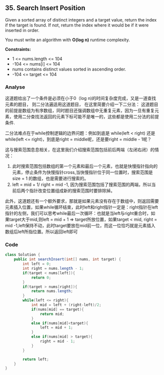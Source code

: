 ## 35. Search Insert Position
Given a sorted array of distinct integers and a target value, return the index if the target is found. If not, return the index where it would be if it were inserted in order.

You must write an algorithm with **O(log n)** runtime complexity.

**Constraints:**
- 1 <= nums.length <= 104
- -104 <= nums[i] <= 104
- nums contains distinct values sorted in ascending order.
- -104 <= target <= 104

### Analyse
这道题给出了一个条件是必须在小于0（log n)的时间复杂度完成，又是一道查找元素的题目， 则二分法遍适用这道题目，
在这里简要介绍一下二分法：
这道题目的前提是数组为有序数组，同时题目还强调数组中无重复元素，因为一旦有重复元素，使用二分查找法返回的元素下标可能不是唯一的，这些都是使用二分法的前提条件.

二分法难点在于while控制逻辑的边界问题：例如到底是 while(left < right) 还是 while(left <= right)，到底是right = middle呢，还是要right = middle - 1呢？

这与搜索范围息息相关，在这里我们介绍搜索范围包括前后两端（左闭右闭）的情况：

1. 此时搜索范围包括数组的第一个元素和最后一个元素，也就是快慢指针指向的元素，停止条件为快慢指针cross,当快慢指针位于同一位置时，搜索范围是size = 1 的数组，也是需要进行搜索的。
2. left = mid + 1/ right = mid -1, 因为搜索范围包括了搜索范围的两端，所以当前后两个指针改变位置组成新的搜索范围时要排除掉。

此外，这道题还有一个额外要求，那就是如果元素没有存在于数组中，则返回需要元素插入位置，如果while循环结束，此时left和right指针一定是：right指针在left指针的左侧，我们可以思考while最后一次循环：也就是当left与right重合时，如果target大于mid,则left = mid + 1 => target所放位置，如果target < mid, right = mid -1,left保持不动，此时target要放在mid前一位，而这一位恰巧就是元素插入数组后left所指位置。所以返回left即可


### Code
```java
class Solution {
    public int searchInsert(int[] nums, int target) {
        int left = 0;
        int right = nums.length - 1;
        if(target < nums[left]){
            return 0;
        }
        if(target > nums[right]){
            return nums.length;
        }
        while(left <= right){
            int mid = left + (right-left)/2;
            if(nums[mid] == target){
                return mid;
            }
            else if(nums[mid]<target){
                left = mid + 1;
            }
            else if(nums[mid] > target){
                right = mid - 1;
            }
        }

        return left;
    }
}
```
